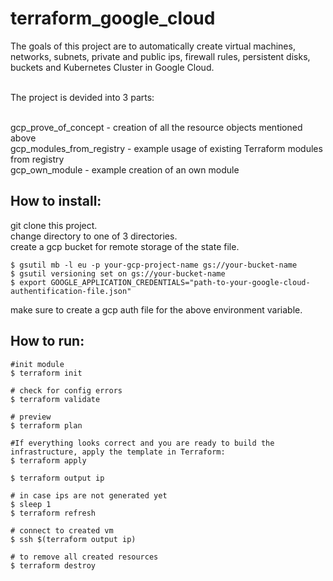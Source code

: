# terraform_google_cloud

The goals of this project are to automatically create virtual machines, networks, subnets, private and public ips, firewall rules, persistent disks, buckets and Kubernetes Cluster in Google Cloud.<br><br>

The project is devided into 3 parts:<br><br>

gcp_prove_of_concept        -   creation of all the resource objects mentioned above<br>
gcp_modules_from_registry   -   example usage of existing Terraform modules from registry <br>
gcp_own_module              -   example creation of an own module<br>

## How to install:

git clone this project.<br>
change directory to one of 3 directories.<br>
create a gcp bucket for remote storage of the state file.

```hcl
$ gsutil mb -l eu -p your-gcp-project-name gs://your-bucket-name
$ gsutil versioning set on gs://your-bucket-name
$ export GOOGLE_APPLICATION_CREDENTIALS="path-to-your-google-cloud-authentification-file.json"
```
make sure to create a gcp auth file for the above environment variable. 


## How to run:

```hcl
#init module
$ terraform init

# check for config errors
$ terraform validate

# preview
$ terraform plan 

#If everything looks correct and you are ready to build the infrastructure, apply the template in Terraform:
$ terraform apply 

$ terraform output ip

# in case ips are not generated yet
$ sleep 1
$ terraform refresh

# connect to created vm
$ ssh $(terraform output ip)

# to remove all created resources
$ terraform destroy 
```

